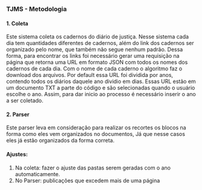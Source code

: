 ### TJMS - Metodologia

#### 1. Coleta

Este sistema coleta os cadernos do diário de justiça. Nesse sistema cada dia tem quantidades diferentes de cadernos,
além do link dos cadernos ser organizado pelo nome, que também não segue nenhum padrão.
Dessa forma, para encontrar os links foi necessário gerar uma requisição na página que retorna uma URL em formato JSON
com todos os nomes dos cadernos de cada dia.
Com o nome de cada caderno o algoritmo faz o download dos arquivos. 
Por default essa URL foi dividida por anos, contendo todos os diários daquele ano dividio em dias.
Essas URL estão em um documento TXT a parte do código e são selecionadas quando o usuário escolhe o ano.
Assim, para dar inicio ao processo é necessário inserir o ano a ser coletado.


#### 2. Parser


Este parser leva em consideração para realizar os recortes os blocos na forma como eles vem organizados no documentos,
Já que nesse casos eles já estão organizados da forma correta.



#### Ajustes:

1. Na coleta: fazer o ajuste das pastas serem geradas com o ano automaticamente.
2. No Parser: publicações que excedem mais de uma página



